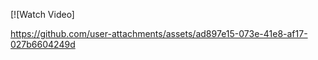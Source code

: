 
[![Watch Video]




https://github.com/user-attachments/assets/ad897e15-073e-41e8-af17-027b6604249d

